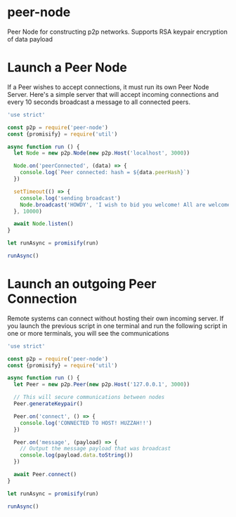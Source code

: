 # peer-node
Peer Node for constructing p2p networks. Supports RSA keypair encryption of data payload

# Launch a Peer Node

If a Peer wishes to accept connections, it must run its own Peer Node Server. Here's a simple server that will accept incoming connections and every 10 seconds broadcast a message to all connected peers.

```js
'use strict'

const p2p = require('peer-node')
const {promisify} = require('util')

async function run () {
  let Node = new p2p.Node(new p2p.Host('localhost', 3000))

  Node.on('peerConnected', (data) => {
    console.log(`Peer connected: hash = ${data.peerHash}`)
  })

  setTimeout(() => {
    console.log('sending broadcast')
    Node.broadcast('HOWDY', 'I wish to bid you welcome! All are welcome here!')
  }, 10000)

  await Node.listen()
}

let runAsync = promisify(run)

runAsync()
```

# Launch an outgoing Peer Connection

Remote systems can connect without hosting their own incoming server. If you launch the previous script in one terminal and run the following script in one or more terminals, you will see the communications

```js
'use strict'

const p2p = require('peer-node')
const {promisify} = require('util')

async function run () {
  let Peer = new p2p.Peer(new p2p.Host('127.0.0.1', 3000))

  // This will secure communications between nodes
  Peer.generateKeypair()

  Peer.on('connect', () => {
    console.log('CONNECTED TO HOST! HUZZAH!!')
  })

  Peer.on('message', (payload) => {
    // Output the message payload that was broadcast
    console.log(payload.data.toString())
  })

  await Peer.connect()
}

let runAsync = promisify(run)

runAsync()

```